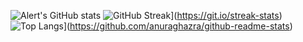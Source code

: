 ![Alert's GitHub stats](https://github-readme-stats.vercel.app/api?username=alertIaN&show_icons=true&theme=dark)
![GitHub Streak](http://github-readme-streak-stats.herokuapp.com?user=alertIaN&theme=dark&date_format=j%20M%5B%20Y%5D)](https://git.io/streak-stats)
![Top Langs](https://github-readme-stats.vercel.app/api/top-langs/?username=alertIaN&layout=compact&theme=dark)](https://github.com/anuraghazra/github-readme-stats)
